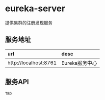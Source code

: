 # eureka-server
提供集群的注册发现服务

## 服务地址

|url|desc|  
|:---|:---|   
|http://localhost:8761|Eureka服务中心|  

## 服务API

`TBD`
